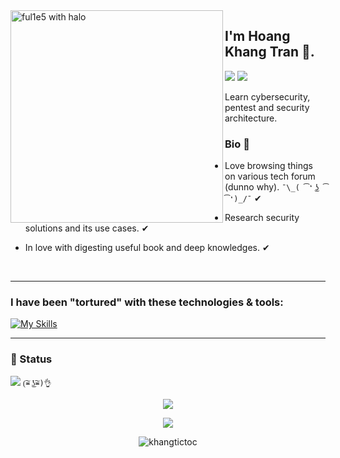 <img src="https://i.imgur.com/Q7L9kck.png" align="left" width="340" alt="ful1e5 with halo"/>

## I'm Hoang Khang Tran 👋.
<a href="https://www.linkedin.com/in/tranhoangkhang79/"><img src="https://img.shields.io/static/v1?label=&message=LINKEDIN&color=blue&style=for-the-badge&logo=linkedin"></a>
<a href="https://www.facebook.com/hoangkhang.tran.14"><img src="https://img.shields.io/static/v1?label=&message=FACEBOOK&logoColor=white&color=005FED&style=for-the-badge&logo=facebook"></a>

Learn cybersecurity, pentest and security architecture.

### Bio 💖

- Love browsing things on various tech forum (dunno why). `¯\_( ͡❛ ͜ʖ ͡❛)_/¯` ✔

- Research security solutions and its use cases.  ✔ 

- In love with digesting useful book and deep knowledges.   ✔

<br>

---
### I have been "tortured" with these technologies & tools:

  [![My Skills](https://skillicons.dev/icons?i=html,css,js,c,cs,cpp,java,py,docker,linux,md,selenium,jenkins,kubernetes,postman,powershell,git,discord,github,vscode,visualstudio,eclipse)](https://skillicons.dev)
 
---
### 🌟 Status

![](https://komarev.com/ghpvc/?username=khangtictoc)   `(͠≖ ͜ʖ͠≖)👌`

<p align="center"><img src="https://github-readme-stats.vercel.app/api?username=khangtictoc&show_icons=true&theme=aura"></p>
<p align="center"><img src="https://github-readme-stats.vercel.app/api/top-langs/?username=khangtictoc&theme=aura&layout=compact&langs_count=8"></p>

<p align="center" ><img align="center" src="https://github-readme-streak-stats.herokuapp.com/?user=khangtictoc&theme=green_nur&background=0d1117&date_format=M%20j%5B%2C%20Y%5D" alt="khangtictoc" /></p>

</center>
